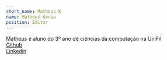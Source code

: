```yaml
---
short_name: Matheus K
name: Matheus Kenzo 
position: Editor
---
```

Matheus é aluno do 3⁠º ano de ciências da computação na UniFil
<br>
<a href="https://github.com/Dobat00?tab=repositories"><i class="bi bi-github"> </i> Github</a>
<br>
<a href="https://www.linkedin.com/in/matheus-kenzo-614a4120b/"><i class="bi bi-linkedin"></i> Linkedin</a>
